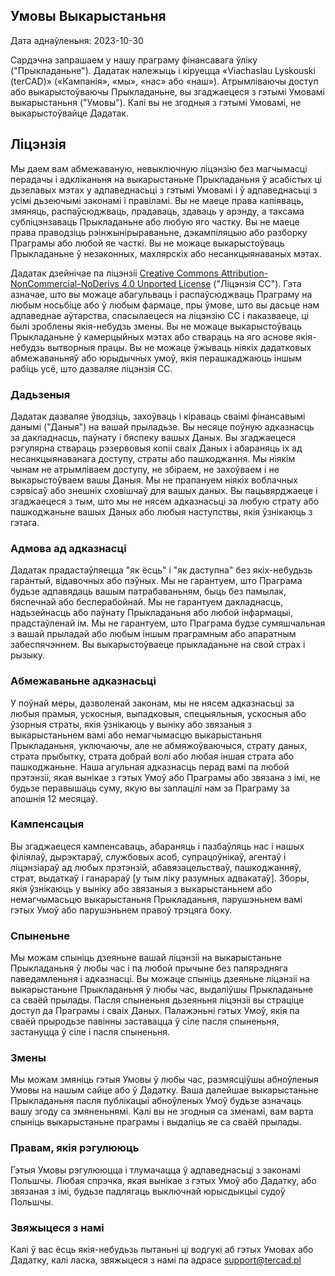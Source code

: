 ## Умовы Выкарыстаньня

Дата аднаўленьня: 2023-10-30

Сардэчна запрашаем у нашу праграму фінансавага ўліку ("Прыкладаньне"). Дадатак належыць і кіруецца «Viachaslau Lyskouski 
(terCAD)» («Кампанія», «мы», «нас» або «наш»). Атрымліваючы доступ або выкарыстоўваючы Прыкладаньне, вы згаджаецеся з 
гэтымі Умовамі выкарыстаньня ("Умовы"). Калі вы не згодныя з гэтымі Умовамі, не выкарыстоўвайце Дадатак.


## Ліцэнзія

Мы даем вам абмежаваную, невыключную ліцэнзію без магчымасці перадачы і адкліканьня на выкарыстаньне Прыкладаньня ў 
асабістых ці дьзелавых мэтах у адпаведнасьці з гэтымі Умовамі і ў адпаведнасьці з усімі дьзеючымі законамі і правіламі. 
Вы не маеце права капіяваць, змяняць, распаўсюджваць, прадаваць, здаваць у арэнду, а таксама субліцэнзаваць Прыкладаньне 
або любую яго частку. Вы не маеце права праводзіць рэінжынірыраваньне, дэкампіляцыю або разборку Праграмы або любой яе 
часткі. Вы не можаце выкарыстоўваць Прыкладаньне ў незаконных, махлярскіх або несанкцыянаваных мэтах.

Дадатак дзейнічае па ліцэнзіі 
[Creative Commons Attribution-NonCommercial-NoDerivs 4.0 Unported License](https://creativecommons.org/licenses/by-nc-nd/4.0/deed.en)
("Ліцэнзія CC"). Гэта азначае, што вы можаце абагульваць і распаўсюджваць Праграму на любым носьбіце або ў любым 
фармаце, пры ўмове, што вы дасьце нам адпаведнае аўтарства, спасылаецеся на ліцэнзію CC і паказваеце, ці былі зроблены 
якія-небудзь змены. Вы не можаце выкарыстоўваць Прыкладаньне ў камерцыйных мэтах або ствараць на яго аснове якія-небудзь 
вытворныя працы. Вы не можаце ўжываць ніякіх дадатковых абмежаваньняў або юрыдычных умоў, якія перашкаджаюць іншым 
рабіць усё, што дазваляе ліцэнзія CC.


### Дадьзеныя

Дадатак дазваляе ўводзіць, захоўваць і кіраваць сваімі фінансавымі данымі ("Даныя") на вашай прыладьзе. Вы несяце 
поўную адказнасць за дакладнасць, паўнату і бяспеку вашых Даных. Вы згаджаецеся рэгулярна ствараць рэзервовыя копіі 
сваіх Даных і абараняць іх ад несанкцыянаванага доступу, страты або пашкоджання. Мы ніякім чынам не атрымліваем доступу, 
не збіраем, не захоўваем і не выкарыстоўваем вашы Даныя. Мы не прапануем ніякіх воблачных сэрвісаў або знешніх сховішчаў 
для вашых даных. Вы пацьвярджаеце і згаджаецеся з тым, што мы не нясем адказнасьці за любую страту або пашкоджаньне 
вашых Даных або любыя наступствы, якія ўзнікаюць з гэтага.


### Адмова ад адказнасці

Дадатак прадастаўляецца "як ёсць" і "як даступна" без якіх-небудьзь гарантый, відавочных або пэўных. Мы не гарантуем, 
што Праграма будьзе адпавядаць вашым патрабаваньням, быць без памылак, бяспечнай або бесперабойнай. Мы не гарантуем 
дакладнасць, надьзейнасць або паўнату Прыкладаньня або любой інфармацыі, прадстаўленай ім. Мы не гарантуем, што 
Праграма будзе сумяшчальная з вашай прыладай або любым іншым праграмным або апаратным забеспячэннем. Вы выкарыстоўваеце 
прыкладаньне на свой страх і рызыку.


### Абмежаваньне адказнасьці

У поўнай меры, дазволенай законам, мы не нясем адказнасьці за любыя прамыя, ускосныя, выпадковыя, спецыяльныя, ускосныя 
або ўзорныя страты, якія ўзнікаюць у выніку або звязаныя з выкарыстаньнем вамі або немагчымасцю выкарыстаньня 
Прыкладаньня, уключаючы, але не абмяжоўваючыся, страту даных, страта прыбытку, страта добрай волі або любая іншая 
страта або пашкоджаньне. Наша агульная адказнасць перад вамі па любой прэтэнзіі, якая вынікае з гэтых Умоў або Праграмы 
або звязана з імі, не будьзе перавышаць суму, якую вы заплацілі нам за Праграму за апошнія 12 месяцаў.


### Кампенсацыя

Вы згаджаецеся кампенсаваць, абараняць і пазбаўляць нас і нашых філіялаў, дырэктараў, службовых асоб, супрацоўнікаў, 
агентаў і ліцэнзіараў ад любых прэтэнзій, абавязацельстваў, пашкоджанняў, страт, выдаткаў і ганарараў [у тым ліку 
разумных адвакатаў]. Зборы, якія ўзнікаюць у выніку або звязаныя з выкарыстаньнем або немагчымасьцю выкарыстаньня 
Прыкладаньня, парушэньнем вамі гэтых Умоў або парушэньнем правоў трэцяга боку.


### Спыненьне

Мы можам спыніць дзеяньне вашай ліцэнзіі на выкарыстаньне Прыкладаньня ў любы час і па любой прычыне без папярэдняга 
паведамленьня і адказнасці. Вы можаце спыніць дзеяньне ліцэнзіі на выкарыстаньне Прыкладаньня ў любы час, выдаліўшы 
Прыкладаньне са сваёй прылады. Пасля спыненьня дьзеяньня ліцэнзіі вы страціце доступ да Праграмы і сваіх Даных. 
Палажэньні гэтых Умоў, якія па сваёй прыродьзе павінны заставацца ў сіле пасля спыненьня, застануцца ў сіле і пасля 
спыненьня.


### Змены

Мы можам змяніць гэтыя Умовы ў любы час, размясціўшы абноўленыя Умовы на нашым сайце або ў Дадатку. Ваша далейшае 
выкарыстаньне Прыкладаньня пасля публікацыі абноўленых Умоў будьзе азначаць вашу згоду са змяненьнямі. Калі вы не 
згодныя са зменамі, вам варта спыніць выкарыстаньне праграмы і выдаліць яе са сваёй прылады.


### Правам, якія рэгулююць

Гэтыя Умовы рэгулююцца і тлумачацца ў адпаведнасьці з законамі Польшчы. Любая спрэчка, якая вынікае з гэтых Умоў або 
Дадатку, або звязаная з імі, будьзе падлягаць выключнай юрысдыкцыі судоў Польшчы.


### Звяжыцеся з намі

Калі ў вас ёсць якія-небудьзь пытаньні ці водгукі аб гэтых Умовах або Дадатку, калі ласка, звяжыцеся з намі па адрасе 
support@tercad.pl
